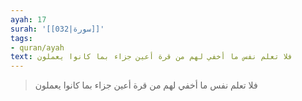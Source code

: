 ```yaml
---
ayah: 17
surah: '[[032|سورة]]'
tags:
- quran/ayah
text: فلا تعلم نفس ما أخفي لهم من قرة أعين جزاء بما كانوا يعملون
---
```

> فلا تعلم نفس ما أخفي لهم من قرة أعين جزاء بما كانوا يعملون
